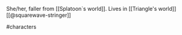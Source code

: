 She/her, faller from [[Splatoon`s world]]. Lives in [[Triangle's world]] [[@squarewave-stringer]]

#characters 